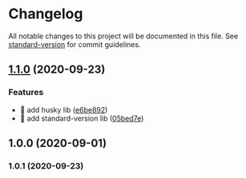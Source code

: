 # Changelog

All notable changes to this project will be documented in this file. See [standard-version](https://github.com/conventional-changelog/standard-version) for commit guidelines.

## [1.1.0](https://github.com/yeukfei02/calendarReactNative/compare/v1.0.1...v1.1.0) (2020-09-23)


### Features

* 🎸 add husky lib ([e6be892](https://github.com/yeukfei02/calendarReactNative/commit/e6be892cdf48c88e44e65074c5cd0f8e2d4ccbc1))
* 🎸 add standard-version lib ([05bed7e](https://github.com/yeukfei02/calendarReactNative/commit/05bed7ef77692fdc21717eda348ba2b051c4c1e0))

## 1.0.0 (2020-09-01)

### 1.0.1 (2020-09-23)
